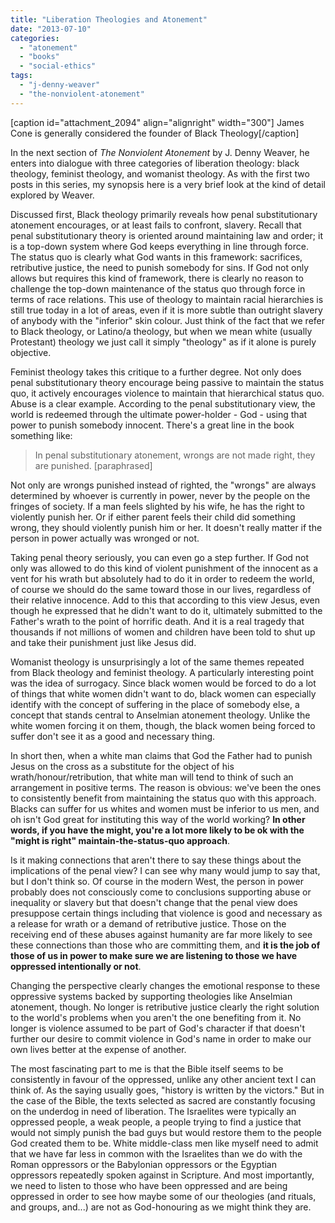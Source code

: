 ```yaml
---
title: "Liberation Theologies and Atonement"
date: "2013-07-10"
categories: 
  - "atonement"
  - "books"
  - "social-ethics"
tags: 
  - "j-denny-weaver"
  - "the-nonviolent-atonement"
---
```


\[caption id="attachment\_2094" align="alignright" width="300"\][](http://www.anabaptistredux.com/wp-content/uploads/2013/06/A-Black-Theology-of-Liberation.jpg) James Cone is generally considered the founder of Black Theology\[/caption\]

In the next section of _The Nonviolent Atonement_ by J. Denny Weaver, he enters into dialogue with three categories of liberation theology: black theology, feminist theology, and womanist theology. As with the first two posts in this series, my synopsis here is a very brief look at the kind of detail explored by Weaver.

Discussed first, Black theology primarily reveals how penal substitutionary atonement encourages, or at least fails to confront, slavery. Recall that penal substitutionary theory is oriented around maintaining law and order; it is a top-down system where God keeps everything in line through force. The status quo is clearly what God wants in this framework: sacrifices, retributive justice, the need to punish somebody for sins. If God not only allows but requires this kind of framework, there is clearly no reason to challenge the top-down maintenance of the status quo through force in terms of race relations. This use of theology to maintain racial hierarchies is still true today in a lot of areas, even if it is more subtle than outright slavery of anybody with the "inferior" skin colour. Just think of the fact that we refer to Black theology, or Latino/a theology, but when we mean white (usually Protestant) theology we just call it simply "theology" as if it alone is purely objective.

<!--more-->Feminist theology takes this critique to a further degree. Not only does penal substitutionary theory encourage being passive to maintain the status quo, it actively encourages violence to maintain that hierarchical status quo. Abuse is a clear example. According to the penal substitutionary view, the world is redeemed through the ultimate power-holder - God - using that power to punish somebody innocent. There's a great line in the book something like:

> In penal substitutionary atonement, wrongs are not made right, they are punished. \[paraphrased\]

Not only are wrongs punished instead of righted, the "wrongs" are always determined by whoever is currently in power, never by the people on the fringes of society. If a man feels slighted by his wife, he has the right to violently punish her. Or if either parent feels their child did something wrong, they should violently punish him or her. It doesn't really matter if the person in power actually was wronged or not.

Taking penal theory seriously, you can even go a step further. If God not only was allowed to do this kind of violent punishment of the innocent as a vent for his wrath but absolutely had to do it in order to redeem the world, of course we should do the same toward those in our lives, regardless of their relative innocence. Add to this that according to this view Jesus, even though he expressed that he didn't want to do it, ultimately submitted to the Father's wrath to the point of horrific death. And it is a real tragedy that thousands if not millions of women and children have been told to shut up and take their punishment just like Jesus did.

Womanist theology is unsurprisingly a lot of the same themes repeated from Black theology and feminist theology. A particularly interesting point was the idea of surrogacy. Since black women would be forced to do a lot of things that white women didn't want to do, black women can especially identify with the concept of suffering in the place of somebody else, a concept that stands central to Anselmian atonement theology. Unlike the white women forcing it on them, though, the black women being forced to suffer don't see it as a good and necessary thing.

In short then, when a white man claims that God the Father had to punish Jesus on the cross as a substitute for the object of his wrath/honour/retribution, that white man will tend to think of such an arrangement in positive terms. The reason is obvious: we've been the ones to consistently benefit from maintaining the status quo with this approach. Blacks can suffer for us whites and women must be inferior to us men, and oh isn't God great for instituting this way of the world working? **In other words, if you have the might, you're a lot more likely to be ok with the "might is right" maintain-the-status-quo approach**.

Is it making connections that aren't there to say these things about the implications of the penal view? I can see why many would jump to say that, but I don't think so. Of course in the modern West, the person in power probably does not consciously come to conclusions supporting abuse or inequality or slavery but that doesn't change that the penal view does presuppose certain things including that violence is good and necessary as a release for wrath or a demand of retributive justice. Those on the receiving end of these abuses against humanity are far more likely to see these connections than those who are committing them, and **it is the job of those of us in power to make sure we are listening to those we have oppressed intentionally or not**.

Changing the perspective clearly changes the emotional response to these oppressive systems backed by supporting theologies like Anselmian atonement, though. No longer is retributive justice clearly the right solution to the world's problems when you aren't the one benefiting from it. No longer is violence assumed to be part of God's character if that doesn't further our desire to commit violence in God's name in order to make our own lives better at the expense of another.

The most fascinating part to me is that the Bible itself seems to be consistently in favour of the oppressed, unlike any other ancient text I can think of. As the saying usually goes, "history is written by the victors." But in the case of the Bible, the texts selected as sacred are constantly focusing on the underdog in need of liberation. The Israelites were typically an oppressed people, a weak people, a people trying to find a justice that would not simply punish the bad guys but would restore them to the people God created them to be. White middle-class men like myself need to admit that we have far less in common with the Israelites than we do with the Roman oppressors or the Babylonian oppressors or the Egyptian oppressors repeatedly spoken against in Scripture. And most importantly, we need to listen to those who have been oppressed and are being oppressed in order to see how maybe some of our theologies (and rituals, and groups, and...) are not as God-honouring as we might think they are.
